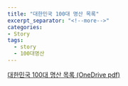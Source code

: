 ```yaml
---
title: "대한민국 100대 명산 목록"
excerpt_separator: "<!--more-->"
categories:
- Story
tags:
  - story
  - 100대명산
---
```


[대한민국 100대 명산 목록 (OneDrive pdf)](https://1drv.ms/b/c/e9bf184784e8649b/ETUA6PokIplPhcAwou0cKIsBkvzvCTBytHWUG-8LIdQGpQ)
